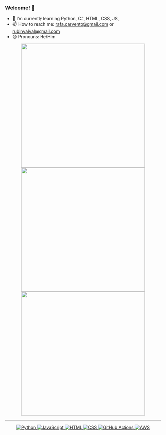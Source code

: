 ### Welcome! 👋

- 🌱 I’m currently learning Python, C#, HTML, CSS, JS, 
- 📫 How to reach me: rafa.carvento@gmail.com or rubinvalval@gmail.com
- 😄 Pronouns: He/Him

<p align="center">
  <img src="https://github-readme-stats.vercel.app/api?username=RafaRubio07&hide_border=true&show_icons=true&theme=neon" width="400">
  <img src="https://github-readme-streak-stats.herokuapp.com?user=RafaRubio07&theme=neon&hide_border=true" width="400">
  <img src="https://github-readme-stats.vercel.app/api/top-langs/?username=RafaRubio07&theme=neon&hide_border=true" width="400">
</p>

---
<p align="center">
  <a href="https://www.python.org/" target="_blank">
    <img src="https://img.shields.io/badge/Python-%2314354C.svg?style=flat-square&logo=python&logoColor=white" alt="Python">
  </a>
  <a href="https://www.javascript.com/" target="_blank">
    <img src="https://img.shields.io/badge/JavaScript-%23F7DF1E.svg?style=flat-square&logo=javascript&logoColor=black" alt="JavaScript">
  </a>
  <a href="https://html.com/" target="_blank">
    <img src="https://img.shields.io/badge/HTML-%23E34F26.svg?style=flat-square&logo=html5&logoColor=white" alt="HTML">
  </a>
  <a href="https://www.w3.org/Style/CSS/Overview.en.html" target="_blank">
    <img src="https://img.shields.io/badge/CSS-%231572B6.svg?style=flat-square&logo=css3&logoColor=white" alt="CSS">
  </a>
  <a href="https://github.com/features/actions" target="_blank">
    <img src="https://img.shields.io/badge/GitHub%20Actions-%232671E5.svg?style=flat-square&logo=github-actions&logoColor=white" alt="GitHub Actions">
  </a>
  <a href="https://aws.amazon.com/" target="_blank">
    <img src="https://img.shields.io/badge/AWS-%23FF9900.svg?style=flat-square&logo=amazon-aws&logoColor=white" alt="AWS">
  </a>
</p>
